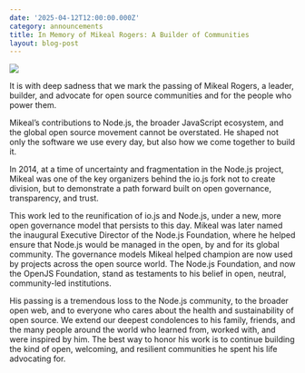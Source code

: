 ```yaml
---
date: '2025-04-12T12:00:00.000Z'
category: announcements
title: In Memory of Mikeal Rogers: A Builder of Communities
layout: blog-post
---
```


![][mikeal-rogers-image]

It is with deep sadness that we mark the passing of Mikeal Rogers, a leader, builder, and advocate for open source communities and for the people who power them.

Mikeal’s contributions to Node.js, the broader JavaScript ecosystem, and the global open source movement cannot be overstated. He shaped not only the software we use every day, but also how we come together to build it.

In 2014, at a time of uncertainty and fragmentation in the Node.js project, Mikeal was one of the key organizers behind the io.js fork not to create division, but to demonstrate a path forward built on open governance, transparency, and trust.

This work led to the reunification of io.js and Node.js, under a new, more open governance model that persists to this day. Mikeal was later named the inaugural Executive Director of the Node.js Foundation, where he helped ensure that Node.js would be managed in the open, by and for its global community. The governance models Mikeal helped champion are now used by projects across the open source world. The Node.js Foundation, and now the OpenJS Foundation, stand as testaments to his belief in open, neutral, community-led institutions.

His passing is a tremendous loss to the Node.js community, to the broader open web, and to everyone who cares about the health and sustainability of open source. We extend our deepest condolences to his family, friends, and the many people around the world who learned from, worked with, and were inspired by him. The best way to honor his work is to continue building the kind of open, welcoming, and resilient communities he spent his life advocating for.

[mikeal-rogers-image]: /static/images/blog/announcements/mikeal.jpg]
